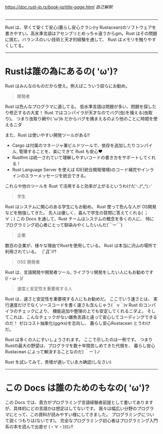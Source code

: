 ###### https://doc.rust-jp.rs/book-ja/title-page.html 自己解釈

---

Rust は、早くて安くて安心(暮らし安心クラシ(ry Rustacean)のソフトウェアを書きやすい。高水準言語はアセンブリとめっちゃ違うからgm。Rust はその問題に挑む。バランスのいい技術と天才的経験を通して、 Rust はメモリを触りやすくしてる。

---

# Rustは誰の為にあるの( 'ω')?

Rust はみんなのものだから使え。例えばこういう奴らにお勧め。

> 開発者

Rust は色んなプログラマに適してる。 
低水準言語は問題が多い、問題を探したり修正するの大変！
Rust ではコンパイラが天才なのでバグ(虫)を捕える(虫取り)。 
つまり虫取り網や( 'ω')b だからバグを捕まえるのより他のことに時間を使えるニダ

また、Rust は使いやすい開発ツールがある!!

- Cargo は付属のマネージャ兼ビルドツールで、依存を追加したりコンパイル, 管理することを、楽にできて Rust も安心♥
- Rustfmt は統一されていて理解しやすいコードの書き方をサポートしてくれる！
- Rust Language Server を使えば IDE(統合開発環境)のコード補完やインラインのエラーメッセージを統合できる。

これらや他のツールを Rust で活用すると効率が上がるというわけだ＼(^_^)／

> 学生

Rust はシステムに関心のある学生にもお勧め。
Rust 使って色んな人が OS開発などを勉強してきた。
先人は優しく、喜んで学生の質問に答えてくれる( ；∀；)
この Docs を通して、Rust チームはシステムの概念を多くの人に、
特にプログラミング初心者にとって馴染みやくしたいんだ(￣ー￣)

> 企業

数百の企業が、様々な理由でRustを使用している。 
Rust は本当に沢山の場所で利用されている。　 (ﾟДﾟ)!?

> OSS 開発者

Rust は、言語開発や開発者ツール, ライブラリ開発をしたい人にもお勧めです(/・ω・)/

> 速度と安定性を重要視する人

Rust は、速さと安定性を重要視する人にもお勧めだ。
ここでいう速さとは、 実行速度だけでなくソースコードを書く速さも含んじゃう(＾ν＾)v
Rust のコンパイラのチェックにより、 機能追加や整理の上でも安定してくれるニダよ。
そしてこれは、こんなチェックがない雑魚言語と違って安心してコーディングできるのだ！
ゼロコスト抽象化(ggrks)を志向し、 暮らし安心Rustacean とうわけだ。

Rust は多くの人にすいしょうされます。
ここで示したのは一例です。
つまりRustの最大の野望は、プログラマを数十年間苦しめてきた代償を、
暮らし安心Rustacean によって解決することなのだ( ｀ー´)ノ

Rust を試レてみて、贵樣が適レていゑカ确認(しなさい)

---

# この Docs は誰のためのもなの( 'ω')?

この Docs では、貴方がプログラミング言語経験者前提として書いてありますが、具体的にどの言語かは想定はしてないです。
我々は幅広い分野のプログラマにとって、この資料が読みやすい様にしてきました。 
プログラミングについて説くつもりは(ないです)。
完全なプログラミング初心者はプログラミング入門系の本を読んで出直せ (・∀・)ｶｴﾚ!!